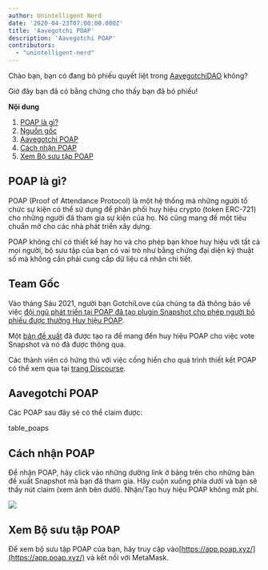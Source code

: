 ```yaml
---
author: Unintelligent Nerd
date: '2020-04-23T07:00:00.000Z'
title: 'Aavegotchi POAP'
description: 'Aavegotchi POAP'
contributors:
  - "unintelligent-nerd"
---
```


Chào bạn, bạn có đang bỏ phiếu quyết liệt trong [AavegotchiDAO](/dao) không?

Giờ đây bạn đã có bằng chứng cho thấy bạn đã bỏ phiếu!

<div class="contentsBox">

**Nội dung**

<ol>
<li><a href=#what-are-poaps->POAP là gì?</a></li>
<li><a href=#origins>Nguồn gốc</a></li>
<li><a href=#aavegotchi-poaps>Aavegotchi POAP</a></li>
<li><a href=#claiming-the-poaps>Cách nhận POAP</a></li>
<li><a href=#viewing-your-poap-collection>Xem Bộ sưu tập POAP</a></li>
</ol>

</div>

## POAP là gì?

POAP (Proof of Attendance Protocol) là một hệ thống mà những người tổ chức sự kiện có thể sử dụng để phân phối huy hiệu crypto (token ERC-721) cho những người đã tham gia sự kiện của họ. Nó cũng mang đế một tiêu chuẩn mở cho các nhà phát triển xây dựng.

POAP không chỉ có thiết kế hay ho và cho phép bạn khoe huy hiệu với tất cả mọi người, bộ sưu tập của bạn có vai trò như bằng chứng đại diện kỹ thuật số mà không cần phải cung cấp dữ liệu cá nhân chi tiết.

## Team Gốc

Vào tháng Sáu 2021, người bạn GotchiLove của chúng ta đã thông báo về việc [ đội ngũ phát triển tại POAP đã tạo plugin Snapshot cho phép người bỏ phiếu được thưởng Huy hiệu POAP](https://dao.aavegotchi.com/t/poap-plugin-for-snapshot-votes/1932).

Một [bản đề xuất](https://snapshot.org/#/aavegotchi.eth/proposal/0xd28d1927cbcee262fe8a4cd4c2363e5ac1c313e893caef40600c9c536817311e) đã được tạo ra để mang đến huy hiệu POAP cho việc vote Snapshot và nó đã được thông qua.

Các thành viên có hứng thú với việc cống hiến cho quá trình thiết kết POAP có thể xem qua tại [ trang Discourse](https://dao.aavegotchi.com/t/poap-design-process/2854).

## Aavegotchi POAP

Các POAP sau đây sẽ có thể claim được:

table_poaps

## Cách nhận POAP

Để nhận POAP, hãy click vào những dường link ở bảng trên cho những bản đề xuất Snapshot mà bạn đã tham gia. Hãy cuộn xuống phía dưới và bạn sẽ thấy nút claim (xem ảnh bên dưới). Nhận/Tạo huy hiệu POAP không mất phí.

<img src="/poap/claiming-poap.png" />

## Xem Bộ sưu tập POAP

Để xem bộ sưu tập POAP của bạn, hãy truy cập vào[https://app.poap.xyz/](https://app.poap.xyz/) và kết nối với MetaMask.